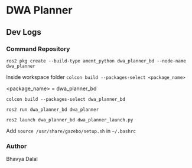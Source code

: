 # DWA Planner

## Dev Logs

### Command Repository
```ros2 pkg create --build-type ament_python dwa_planner_bd --node-name dwa_planner```

Inside workspace folder 
```colcon build --packages-select <package_name>```

<package_name> = dwa_planner_bd

```colcon build --packages-select dwa_planner_bd```

```ros2 run dwa_planner_bd dwa_planner```

```ros2 launch dwa_planner_bd dwa_planner_launch.py```

Add ```source /usr/share/gazebo/setup.sh``` in ```~/.bashrc```
### Author
Bhavya Dalal